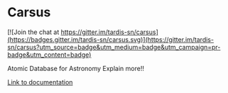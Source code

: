 Carsus
======

[![Join the chat at https://gitter.im/tardis-sn/carsus](https://badges.gitter.im/tardis-sn/carsus.svg)](https://gitter.im/tardis-sn/carsus?utm_source=badge&utm_medium=badge&utm_campaign=pr-badge&utm_content=badge)

Atomic Database for Astronomy
Explain more!!

[Link to documentation](https://tardis-sn.github.io/carsus/)
